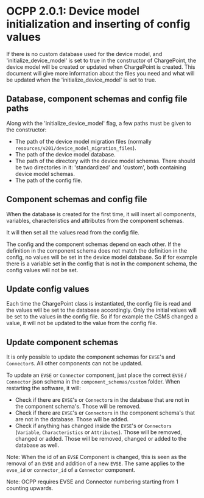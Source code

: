 # OCPP 2.0.1: Device model initialization and inserting of config values

If there is no custom database used for the device model, and 'initialize_device_model' is set to true in the 
constructor of ChargePoint, the device model will be created or updated when ChargePoint is created. This document will
give more information about the files you need and what will be updated when the 'initialize_device_model' is set
to true.


## Database, component schemas and config file paths

Along with the 'initialize_device_model' flag, a few paths must be given to the constructor:
- The path of the device model migration files (normally `resources/v201/device_model_migration_files`).
- The path of the device model database.
- The path of the directory with the device model schemas. There should be two directories in it: 'standardized' and 
  'custom', both containing device model schemas.
- The path of the config file.


## Component schemas and config file

When the database is created for the first time, it will insert all components, variables, characteristics and 
attributes from the component schemas. 

It will then set all the values read from the config file. 

The config and the component schemas depend on each other. If the definition in the component schema does not match the
definition in the config, no values will be set in the device model database. So if for example there is a variable set 
in the config that is not in the component schema, the config values will not be set. 


## Update config values

Each time the ChargePoint class is instantiated, the config file is read and the values will be set to the database 
accordingly. Only the initial values will be set to the values in the config file. So if for example the CSMS changed a 
value, it will not be updated to the value from the config file.


## Update component schemas

It is only possible to update the component schemas for `EVSE`'s and `Connector`s. All other components can not be updated.

To update an `EVSE` or `Connector` component, just place the correct `EVSE` / `Connector` json schema in the 
`component_schemas/custom` folder. When restarting the software, it will:
- Check if there are `EVSE`'s or `Connector`s in the database that are not in the component schema's. Those will be 
  removed.
- Check if there are `EVSE`'s er `Connectors` in the component schema's that are not in the database. Those will be 
  added.
- Check if anything has changed inside the `EVSE`'s or `Connectors` (`Variable`, `Characteristics` or `Attributes`). 
  Those will be removed, changed or added. Those will be removed, changed or added to the database as well. 
  
Note: When the id of an `EVSE` Component is changed, this is seen as the removal of an `EVSE` and addition of a new 
`EVSE`. The same applies to the `evse_id` or `connector_id` of a `Connector` component. 

Note: OCPP requires EVSE and Connector numbering starting from 1 counting upwards.
